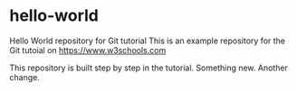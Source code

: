 # hello-world
Hello World repository for Git tutorial
This is an example repository for the Git tutoial on https://www.w3schools.com

This repository is built step by step in the tutorial.
Something new.
Another change.
